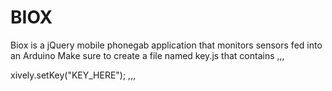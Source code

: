 BIOX
====
Biox is a jQuery mobile phonegab application that monitors sensors fed into an Arduino
Make sure to create a file named key.js that contains
,,,

xively.setKey("KEY_HERE");
,,,